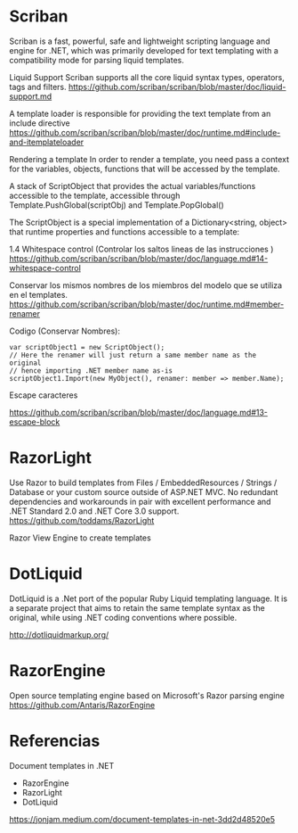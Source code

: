 
# Scriban

Scriban is a fast, powerful, safe and lightweight scripting language and engine for .NET, which was primarily developed for text templating with a compatibility mode for parsing liquid templates.


Liquid Support
Scriban supports all the core liquid syntax types, operators, tags and filters.
https://github.com/scriban/scriban/blob/master/doc/liquid-support.md


A template loader is responsible for providing the text template from an include directive
https://github.com/scriban/scriban/blob/master/doc/runtime.md#include-and-itemplateloader


Rendering a template
In order to render a template, you need pass a context for the variables, objects, functions that will be accessed by the template.

A stack of ScriptObject that provides the actual variables/functions accessible to the template, accessible through Template.PushGlobal(scriptObj) and Template.PopGlobal()

The ScriptObject is a special implementation of a Dictionary<string, object> that runtime properties and functions accessible to a template:

1.4 Whitespace control
(Controlar los saltos lineas de las instrucciones )
https://github.com/scriban/scriban/blob/master/doc/language.md#14-whitespace-control


Conservar los mismos nombres de los miembros del modelo que se utiliza en el templates.
https://github.com/scriban/scriban/blob/master/doc/runtime.md#member-renamer

Codigo (Conservar Nombres):
```
var scriptObject1 = new ScriptObject();
// Here the renamer will just return a same member name as the original
// hence importing .NET member name as-is
scriptObject1.Import(new MyObject(), renamer: member => member.Name);
```

Escape caracteres

https://github.com/scriban/scriban/blob/master/doc/language.md#13-escape-block


# RazorLight

Use Razor to build templates from Files / EmbeddedResources / Strings / Database or your custom source outside of ASP.NET MVC. No redundant dependencies and workarounds in pair with excellent performance and .NET Standard 2.0 and .NET Core 3.0 support.
https://github.com/toddams/RazorLight


Razor View Engine to create templates


# DotLiquid

DotLiquid is a .Net port of the popular Ruby Liquid templating language. It is a separate project that aims to retain the same template syntax as the original, while using .NET coding conventions where possible.

http://dotliquidmarkup.org/

# RazorEngine

 Open source templating engine based on Microsoft's Razor parsing engine 
https://github.com/Antaris/RazorEngine


# Referencias


Document templates in .NET
- RazorEngine
- RazorLight
- DotLiquid
	
https://jonjam.medium.com/document-templates-in-net-3dd2d48520e5